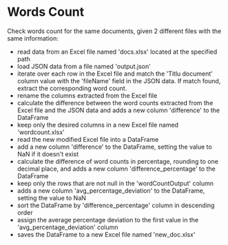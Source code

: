 # Words Count

Check words count for the same documents, given 2 different files with the same information:

- read data from an Excel file named 'docs.xlsx' located at the specified path
- load JSON data from a file named 'output.json' 
- iterate over each row in the Excel file and match the 'Titlu document' column value with the 'fileName' field in the JSON data. If match found, extract the corresponding word count.
- rename the columns extracted from the Excel file
- calculate the difference between the word counts extracted from the Excel file and the JSON data and adds a new column 'difference' to the DataFrame
- keep only the desired columns in a new Excel file named 'wordcount.xlsx'
- read the new modified Excel file into a DataFrame
- add a new column 'difference' to the DataFrame, setting the value to NaN if it doesn't exist
- calculate the difference of word counts in percentage, rounding to one decimal place, and adds a new column 'difference_percentage' to the DataFrame
- keep only the rows that are not null in the 'wordCountOutput' column
- adds a new column 'avg_percentage_deviation' to the DataFrame, setting the value to NaN
- sort the DataFrame by 'difference_percentage' column in descending order
- assign the average percentage deviation to the first value in the 'avg_percentage_deviation' column
- saves the DataFrame to a new Excel file named 'new_doc.xlsx'
